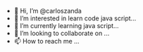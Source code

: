 - 👋 Hi, I’m @carloszanda
- 👀 I’m interested in learn code java script...
- 🌱 I’m currently learning java script...
- 💞️ I’m looking to collaborate on ...
- 📫 How to reach me ...

<!---
carloszanda/carloszanda is a ✨ special ✨ repository because its `README.md` (this file) appears on your GitHub profile.
You can click the Preview link to take a look at your changes.
--->
